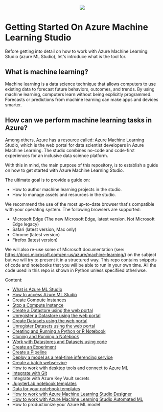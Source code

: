 <p align="center">
  <img src="https://github.com/felicity-borg/Getting-Started-On-Azure-ML/blob/main/Images/azure%20ML%20logo.png">
</p>

# Getting Started On Azure Machine Learning Studio

Before getting into detail on how to work with Azure Machine Learning Studio (azure ML Studio), let's introduce what is the tool for. 

## What is machine learning?
Machine learning is a data science technique that allows computers to use existing data to forecast future behaviors, outcomes, and trends. By using machine learning, computers learn without being explicitly programmed. Forecasts or predictions from machine learning can make apps and devices smarter. 

## How can we perform machine learning tasks in Azure?
Among others, Azure has a resource called: Azure Machine Learning Studio, which is the web portal for data scientist developers in Azure Machine Learning. The studio combines no-code and code-first experiences for an inclusive data science platform.

With this in mind, the main purpose of this repository, is to establish a guide on how to get started with Azure Machine Learning Studio.

The ultimate goal is to provide a guide on:

* How to author machine learning projects in the studio.
* How to manage assets and resources in the studio.

We recommend the use of the most up-to-date browser that's compatible with your operating system. The following browsers are supported:

* Microsoft Edge (The new Microsoft Edge, latest version. Not Microsoft Edge legacy)
* Safari (latest version, Mac only)
* Chrome (latest version)
* Firefox (latest version)

We will also re-use some of Microsoft documentation (see: https://docs.microsoft.com/en-us/azure/machine-learning/) on the subject but we will try to present it in a structured way. This repo contains snippets of code and notebooks that you will be able to run in your own time. All the code used in this repo is shown in Python unless specifiied otheriwse. 


Content: 

* [What is Azure ML Studio](https://github.com/felicity-borg/Getting-Started-On-Azure-ML/blob/main/what-is-azure-ml-studio.md)
* [How to access Azure ML Studio](https://github.com/felicity-borg/Getting-Started-On-Azure-ML/blob/main/Azure-ML-Studio.md)
* [Create Compute Instances](https://github.com/felicity-borg/Getting-Started-On-Azure-ML/blob/main/Create-Compute-Instance.md)
* [Stop a Compute Instance](https://github.com/felicity-borg/Getting-Started-On-Azure-ML/blob/main/Stop-Compute-Instance.md)
* [Create a Datastore using the web portal](https://github.com/felicity-borg/Getting-Started-On-Azure-ML/blob/main/Work-With-Data-in-Azure-ML.md)
* [Unregister a Datastore using the web portal](https://github.com/felicity-borg/Getting-Started-On-Azure-ML/blob/main/Unregister-a-datastore.md)
* [Create Datasets using the web portal](https://github.com/felicity-borg/Getting-Started-On-Azure-ML/blob/main/Work-With-Data-in-Azure-ML-Datasets.md)
* [Unregister Datasets using the web portal](https://github.com/felicity-borg/Getting-Started-On-Azure-ML/blob/main/Unregister-a-dataset.md)
* [Creating and Running a Python or R Notebook](https://github.com/felicity-borg/Getting-Started-On-Azure-ML/blob/main/Creating-and-Running-a-Python-Notebook.md)
* [Cloning and Running a Notebook](https://github.com/felicity-borg/Getting-Started-On-Azure-ML/blob/main/Clone-and-Run-a-Notebook.md)
* [Work with Datastores and Datasets using code](https://github.com/felicity-borg/Getting-Started-On-Azure-ML/blob/main/Work-with-Data-in-Azure-ML-code.md)
* [Create an Experiment](https://github.com/felicity-borg/Getting-Started-On-Azure-ML/blob/main/Azure-ML-Experiments.md)
* [Create a Pipeline](https://github.com/felicity-borg/Getting-Started-On-Azure-ML/blob/main/Orchestrate-ML-With-Pipelines.md)
* [Deploy a model as a real-time inferencing service](https://github.com/felicity-borg/Getting-Started-On-Azure-ML/blob/main/Deploy-Real-Time-Service.md)
* [Create a batch webservice](https://github.com/felicity-borg/Getting-Started-On-Azure-ML/blob/main/Deploy-Batch-Inference-Pipeline.md)
* How to work with desktop tools and connect to Azure ML
* [Integrate with Git](https://github.com/felicity-borg/Getting-Started-On-Azure-ML/blob/main/Integrate-with-Git.md)
* Integrate with Azure Key Vault secrets
* [JupyterLab notebook templates](https://github.com/felicity-borg/Getting-Started-On-Azure-ML/tree/main/labs)
* [Data for your notebook templates](https://github.com/felicity-borg/Getting-Started-On-Azure-ML/tree/main/labs)
* [How to work with Azure Machine Learning Studio Designer](https://github.com/felicity-borg/Getting-Started-On-Azure-ML/blob/main/studio-designer.md)
* [How to work with Azure Machine Learning Studio Automated ML](https://github.com/felicity-borg/Getting-Started-On-Azure-ML/blob/main/Automated-ML.md)
* How to productionize your Azure ML model
